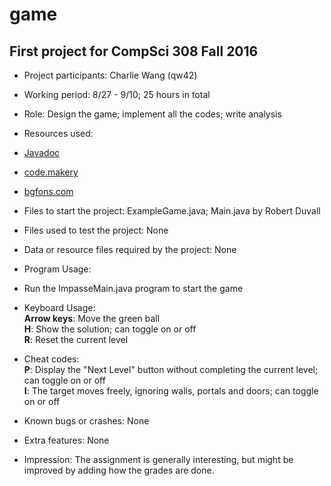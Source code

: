 game
====

First project for CompSci 308 Fall 2016
----

* Project participants: Charlie Wang (qw42)
* Working period: 8/27 - 9/10; 25 hours in total
* Role: Design the game; implement all the codes; write analysis
* Resources used: 
 * [Javadoc](http://docs.oracle.com/javafx/2/text/jfxpub-text.htm)
 * [code.makery](http://code.makery.ch/blog/javafx-dialogs-official/)
 * [bgfons.com](http://bgfons.com/upload/light_texture2291.jpg)
* Files to start the project: ExampleGame.java; Main.java by Robert Duvall
* Files used to test the project: None
* Data or resource files required by the project: None
* Program Usage:
 * Run the ImpasseMain.java program to start the game 
 * Keyboard Usage:  
     **Arrow keys**: Move the green ball  
     **H**: Show the solution; can toggle on or off  
     **R**: Reset the current level   
 * Cheat codes:  
     **P**: Display the "Next Level" button without completing the current level; can toggle on or off  
     **I**: The target moves freely, ignoring walls, portals and doors; can toggle on or off

* Known bugs or crashes: None
* Extra features: None
* Impression: The assignment is generally interesting, but might be improved by adding how the grades are done.